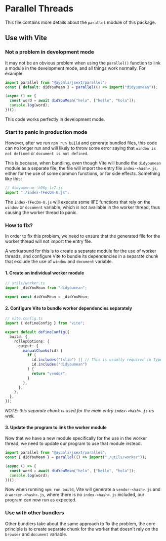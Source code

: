# Parallel Threads

This file contains more details about the `parallel` module of this package.

## Use with Vite

### Not a problem in development mode

It may not be an obvious problem when using the `parallel()` function to link a
module in the development mode, and all things work normally. For example:

```ts
import parallel from "@ayonli/jsext/parallel";
const { default: didYouMean } = parallel(() => import("didyoumean"));

(async () => {
  const word = await didYouMean("helo", ["hello", "hola"]);
  console.log(word);
})();
```

This code works perfectly in development mode.

### Start to panic in production mode

However, after we run `npm run build` and generate bundled files, this code can
no longer run and will likely to throw some error saying that
`window is not defined` or `document is not defined`.

This is because, when bundling, even though Vite will bundle the `didyoumean`
module as a separate file, the file will import the entry file
`index-<hash>.js`, either for the use of some common functions, or for side
effects. Something like this:

```js
// didyoumean--h96y-lc7.js
import "./index-TFecDm-U.js";
```

The `index-TFecDm-U.js` will execute some IIFE functions that rely on the
`window` or `document` variable, which is not available in the worker thread,
thus causing the worker thread to panic.

### How to fix?

In order to fix this problem, we need to ensure that the generated file for the
worker thread will not import the entry file.

A workaround for this is to create a separate module for the use of worker
threads, and configure Vite to bundle its dependencies in a separate chunk that
exclude the use of `window` and `document` variable.

#### 1. Create an individual worker module

```ts
// utils/worker.ts
import _didYouMean from "didyoumean";

export const didYouMean = _didYouMean;
```

#### 2. Configure Vite to bundle worker dependencies separately

```ts
// vite.config.ts
import { defineConfig } from "vite";

export default defineConfig({
  build: {
    rollupOptions: {
      output: {
        manualChunks(id) {
          if (
            id.includes("tslib") || // This is usually required in TypeScript projects
            id.includes("didyoumean")
          ) {
            return "vendor";
          }
        },
      },
    },
  },
});
```

_NOTE: this separate chunk is used for the main entry `index-<hash>.js` as
well._

#### 3. Update the program to link the worker module

Now that we have a new module specifically for the use in the worker thread, we
need to update our program to use that module instead.

```ts
import parallel from "@ayonli/jsext/parallel";
const { didYouMean } = parallel(() => import("./utils/worker"));

(async () => {
  const word = await didYouMean("helo", ["hello", "hola"]);
  console.log(word);
})();
```

Now when running `npm run build`, Vite will generate a `vendor-<hash>.js` and a
`worker-<hash>.js`, where there is no `index-<hash>.js` included, our program
can now run as expected.

### Use with other bundlers

Other bundlers take about the same approach to fix the problem, the core
principle is to create separate chunk for the worker that doesn't rely on the
`browser` and `document` variable.
